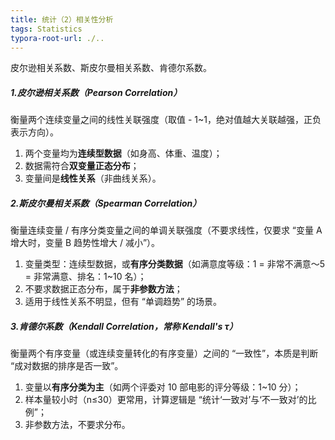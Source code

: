 ```yaml
---
title: 统计（2）相关性分析
tags: Statistics
typora-root-url: ./..
---
```


皮尔逊相关系数、斯皮尔曼相关系数、肯德尔系数。

<!--more-->

##### 1.皮尔逊相关系数（Pearson Correlation）

衡量两个连续变量之间的线性关联强度（取值 - 1~1，绝对值越大关联越强，正负表示方向）。

1. 两个变量均为**连续型数据**（如身高、体重、温度）；
2. 数据需符合**双变量正态分布**；
3. 变量间是**线性关系**（非曲线关系）。

##### 2.斯皮尔曼相关系数（Spearman Correlation）

衡量连续变量 / 有序分类变量之间的单调关联强度（不要求线性，仅要求 “变量 A 增大时，变量 B 趋势性增大 / 减小”）。

1. 变量类型：连续型数据，或**有序分类数据**（如满意度等级：1 = 非常不满意～5 = 非常满意、排名：1~10 名）；
2. 不要求数据正态分布，属于**非参数方法**；
3. 适用于线性关系不明显，但有 “单调趋势” 的场景。

##### 3.肯德尔系数（Kendall Correlation，常称 Kendall's τ）

衡量两个有序变量（或连续变量转化的有序变量）之间的 “一致性”，本质是判断 “成对数据的排序是否一致”。

1. 变量以**有序分类为主**（如两个评委对 10 部电影的评分等级：1~10 分）；
2. 样本量较小时（n≤30）更常用，计算逻辑是 “统计‘一致对’与‘不一致对’的比例”；
3. 非参数方法，不要求分布。

